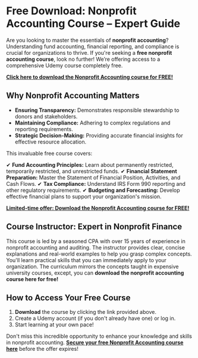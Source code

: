 # Free Download: Nonprofit Accounting Course – Expert Guide

Are you looking to master the essentials of **nonprofit accounting**? Understanding fund accounting, financial reporting, and compliance is crucial for organizations to thrive. If you're seeking a **free nonprofit accounting course**, look no further! We’re offering access to a comprehensive Udemy course completely free.

[**Click here to download the Nonprofit Accounting course for FREE!**](https://udemywork.com/nonprofit-accounting-course)

## Why Nonprofit Accounting Matters

*   **Ensuring Transparency:** Demonstrates responsible stewardship to donors and stakeholders.
*   **Maintaining Compliance:** Adhering to complex regulations and reporting requirements.
*   **Strategic Decision-Making:** Providing accurate financial insights for effective resource allocation.

This invaluable free course covers:

✔ **Fund Accounting Principles:** Learn about permanently restricted, temporarily restricted, and unrestricted funds.
✔ **Financial Statement Preparation:** Master the Statement of Financial Position, Activities, and Cash Flows.
✔ **Tax Compliance:** Understand IRS Form 990 reporting and other regulatory requirements.
✔ **Budgeting and Forecasting:** Develop effective financial plans to support your organization's mission.

[**Limited-time offer: Download the Nonprofit Accounting course for FREE!**](https://udemywork.com/nonprofit-accounting-course)

## Course Instructor: Expert in Nonprofit Finance

This course is led by a seasoned CPA with over 15 years of experience in nonprofit accounting and auditing. The instructor provides clear, concise explanations and real-world examples to help you grasp complex concepts. You'll learn practical skills that you can immediately apply to your organization. The curriculum mirrors the concepts taught in expensive university courses, except, you can **download the nonprofit accounting course here for free!**

## How to Access Your Free Course

1.  **Download** the course by clicking the link provided above.
2.  Create a Udemy account (if you don't already have one) or log in.
3.  Start learning at your own pace!

Don't miss this incredible opportunity to enhance your knowledge and skills in nonprofit accounting. **[Secure your free Nonprofit Accounting course here](https://udemywork.com/nonprofit-accounting-course)** before the offer expires!

